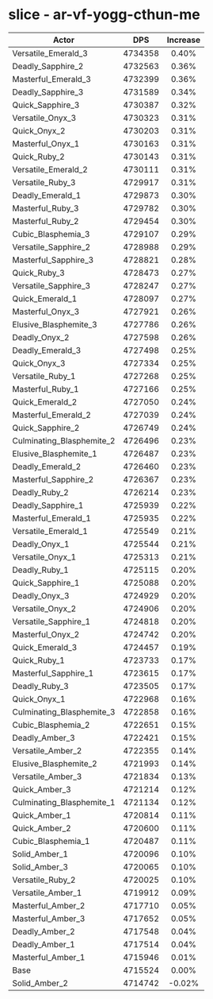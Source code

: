 # slice - ar-vf-yogg-cthun-me
| Actor | DPS | Increase |
|---|:---:|:---:|
|Versatile_Emerald_3|4734358|0.40%|
|Deadly_Sapphire_2|4732563|0.36%|
|Masterful_Emerald_3|4732399|0.36%|
|Deadly_Sapphire_3|4731589|0.34%|
|Quick_Sapphire_3|4730387|0.32%|
|Versatile_Onyx_3|4730323|0.31%|
|Quick_Onyx_2|4730203|0.31%|
|Masterful_Onyx_1|4730163|0.31%|
|Quick_Ruby_2|4730143|0.31%|
|Versatile_Emerald_2|4730111|0.31%|
|Versatile_Ruby_3|4729917|0.31%|
|Deadly_Emerald_1|4729873|0.30%|
|Masterful_Ruby_3|4729782|0.30%|
|Masterful_Ruby_2|4729454|0.30%|
|Cubic_Blasphemia_3|4729107|0.29%|
|Versatile_Sapphire_2|4728988|0.29%|
|Masterful_Sapphire_3|4728821|0.28%|
|Quick_Ruby_3|4728473|0.27%|
|Versatile_Sapphire_3|4728247|0.27%|
|Quick_Emerald_1|4728097|0.27%|
|Masterful_Onyx_3|4727921|0.26%|
|Elusive_Blasphemite_3|4727786|0.26%|
|Deadly_Onyx_2|4727598|0.26%|
|Deadly_Emerald_3|4727498|0.25%|
|Quick_Onyx_3|4727334|0.25%|
|Versatile_Ruby_1|4727268|0.25%|
|Masterful_Ruby_1|4727166|0.25%|
|Quick_Emerald_2|4727050|0.24%|
|Masterful_Emerald_2|4727039|0.24%|
|Quick_Sapphire_2|4726749|0.24%|
|Culminating_Blasphemite_2|4726496|0.23%|
|Elusive_Blasphemite_1|4726487|0.23%|
|Deadly_Emerald_2|4726460|0.23%|
|Masterful_Sapphire_2|4726367|0.23%|
|Deadly_Ruby_2|4726214|0.23%|
|Deadly_Sapphire_1|4725939|0.22%|
|Masterful_Emerald_1|4725935|0.22%|
|Versatile_Emerald_1|4725549|0.21%|
|Deadly_Onyx_1|4725544|0.21%|
|Versatile_Onyx_1|4725313|0.21%|
|Deadly_Ruby_1|4725115|0.20%|
|Quick_Sapphire_1|4725088|0.20%|
|Deadly_Onyx_3|4724929|0.20%|
|Versatile_Onyx_2|4724906|0.20%|
|Versatile_Sapphire_1|4724818|0.20%|
|Masterful_Onyx_2|4724742|0.20%|
|Quick_Emerald_3|4724457|0.19%|
|Quick_Ruby_1|4723733|0.17%|
|Masterful_Sapphire_1|4723615|0.17%|
|Deadly_Ruby_3|4723505|0.17%|
|Quick_Onyx_1|4722968|0.16%|
|Culminating_Blasphemite_3|4722858|0.16%|
|Cubic_Blasphemia_2|4722651|0.15%|
|Deadly_Amber_3|4722421|0.15%|
|Versatile_Amber_2|4722355|0.14%|
|Elusive_Blasphemite_2|4721993|0.14%|
|Versatile_Amber_3|4721834|0.13%|
|Quick_Amber_3|4721214|0.12%|
|Culminating_Blasphemite_1|4721134|0.12%|
|Quick_Amber_1|4720814|0.11%|
|Quick_Amber_2|4720600|0.11%|
|Cubic_Blasphemia_1|4720487|0.11%|
|Solid_Amber_1|4720096|0.10%|
|Solid_Amber_3|4720065|0.10%|
|Versatile_Ruby_2|4720025|0.10%|
|Versatile_Amber_1|4719912|0.09%|
|Masterful_Amber_2|4717710|0.05%|
|Masterful_Amber_3|4717652|0.05%|
|Deadly_Amber_2|4717548|0.04%|
|Deadly_Amber_1|4717514|0.04%|
|Masterful_Amber_1|4715946|0.01%|
|Base|4715524|0.00%|
|Solid_Amber_2|4714742|-0.02%|
